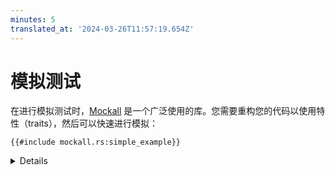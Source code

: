 ```yaml
---
minutes: 5
translated_at: '2024-03-26T11:57:19.654Z'
---
```


# 模拟测试

在进行模拟测试时，[Mockall] 是一个广泛使用的库。您需要重构您的代码以使用特性（traits），然后可以快速进行模拟：

```rust,ignore
{{#include mockall.rs:simple_example}}
```

[Mockall]: https://docs.rs/mockall/

<details>

- Mockall 是在 Android (AOSP) 中推荐使用的模拟测试库。在 [crates.io](https://crates.io/keywords/mock) 上也有其它[可用的 mocking 库](https://crates.io/keywords/mock)，特别是在模拟 HTTP 服务的领域。其他模拟库的工作方式与 Mockall 相似，这意味着它们都可以容易地获得一个给定特性的模拟实现。

- 需要注意的是，模拟测试在某些人看来是有些 _争议的_：模拟允许您将测试完全与其依赖隔离开。直接的结果是测试执行更快且更稳定。另一方面，模拟配置可能会有误，返回与真实依赖不同的输出。

  如果可能，建议您使用真实的依赖关系。例如，许多数据库允许您配置一个内存中的后端。这意味着您在测试中获取到的行为是正确的，而且这些测试快速且会在结束后自动清理。

  类似地，许多网络框架允许您启动一个绑定在 `localhost` 的随机端口的进程内服务器。总是优先这样做，而不是模拟掉框架，因为它帮助您在真实环境中测试代码。

- Mockall 不是 Rust Playground 的一部分，因此您需要在本地环境中运行这个示例。使用 `cargo add mockall` 可以快速地将 Mockall 添加到现有的 Cargo 项目中。

- Mockall 还有更多功能。特别是，您可以设置取决于传递参数的期望。这里我们使用它来模拟一只猫，这只猫在最后一次喂食后 3 小时变得饥饿：

```rust,ignore
{{#include mockall.rs:extended_example}}
```

- 您可以使用 `.times(n)` 来限制一个模拟方法可以被调用的次数为 `n` —— 如果没有达到这个条件，模拟对象在被丢弃时将会自动触发 panic。

</details>

